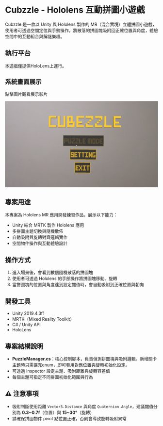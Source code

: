 <h1 style="font-size: 28px;">Cubzzle - Hololens 互動拼圖小遊戲</h1>
<p>Cubzzle 是一款以 Unity 與 Hololens 製作的 MR（混合實境）立體拼圖小遊戲，使用者可透過空間定位與手勢操作，將散落的拼圖塊吸附回正確位置與角度，體驗空間中的互動組合與解謎樂趣。</p>

<h2>執行平台</h2>
<p>本遊戲僅提供HoloLens上運行。</p>

<h2 style="font-size: 20px;">系統畫面展示</h2>
<p>點擊圖片觀看展示影片</p>
<a href="https://youtu.be/3NPTl1PyAAs">
  <img src="Assets/Cubezzle.png" alt="點擊觀看展示影片" width="600" />
</a>

<h2>專案用途</h2>
<p>
本專案為 Hololens MR 應用開發練習作品，展示以下能力：
</p>
<ul>
  <li>Unity 結合 MRTK 製作 Hololens 應用</li>
  <li>多拼圖主題切換與隨機散佈</li>
  <li>自動吸附與旋轉對齊邏輯實作</li>
  <li>空間物件操作與互動體驗設計</li>
</ul>

<h2>操作方式</h2>
<ol>
  <li>進入場景後，會看到數個隨機散落的拼圖塊</li>
  <li>使用者可透過 Hololens 的手部操作將拼圖塊移動、旋轉</li>
  <li>當拼圖塊的位置與角度達到設定閾值時，會自動吸附到正確位置與朝向</li>
</ol>

<h2>開發工具</h2>
<ul>
  <li>Unity 2019.4.3f1</li>
  <li>MRTK（Mixed Reality Toolkit）</li>
  <li>C# / Unity API</li>
  <li>HoloLens</li>
</ul>

<h2>專案結構說明</h2>
<ul>
  <li><strong>PuzzleManager.cs</strong>：核心控制腳本，負責偵測拼圖塊與吸附邏輯。新增關卡主題時只需擴充enum，即可套用對應位置與旋轉初始化設定。</li>
  <li>可透過 Inspector 設定主題、吸附距離與旋轉容差值</li>
  <li>每個主題可指定不同拼圖初始化範圍與行為</li>
</ul>

<h2>⚠️ 注意事項</h2>
<ul>
  <li>吸附判斷使用距離 <code>Vector3.Distance</code> 與角度 <code>Quaternion.Angle</code>，建議閾值分別為 <strong>0.3~0.7f</strong>（位置）與 <strong>15~30°</strong>（旋轉）</li>
  <li>請確保拼圖物件 pivot 點位置正確，否則會導致旋轉吸附異常</li>
</ul>

